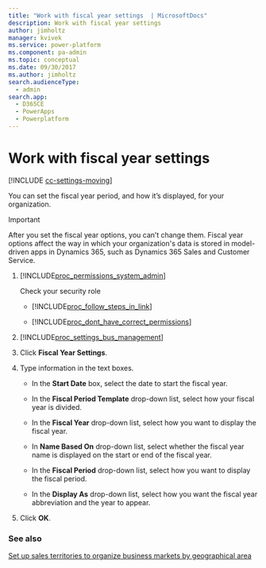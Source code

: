 ```yaml
---
title: "Work with fiscal year settings  | MicrosoftDocs"
description: Work with fiscal year settings
author: jimholtz
manager: kvivek
ms.service: power-platform
ms.component: pa-admin
ms.topic: conceptual
ms.date: 09/30/2017
ms.author: jimholtz
search.audienceType: 
  - admin
search.app: 
  - D365CE
  - PowerApps
  - Powerplatform
---
```

# Work with fiscal year settings

[!INCLUDE [cc-settings-moving](../includes/cc-settings-moving.md)] 

You can set the fiscal year period, and how it’s displayed, for your organization.  
  
> [!IMPORTANT]
>  After you set the fiscal year options, you can’t change them. Fiscal year options affect the way in which your organization's data is stored in model-driven apps in Dynamics 365, such as Dynamics 365 Sales and Customer Service.  
  
1. [!INCLUDE[proc_permissions_system_admin](../includes/proc-permissions-system-admin.md)]  
  
    Check your security role  
  
   - [!INCLUDE[proc_follow_steps_in_link](../includes/proc-follow-steps-in-link.md)]  
  
   - [!INCLUDE[proc_dont_have_correct_permissions](../includes/proc-dont-have-correct-permissions.md)]  
  
2. [!INCLUDE[proc_settings_bus_management](../includes/proc-settings-bus-management.md)]  
  
3. Click **Fiscal Year Settings**.  
  
4. Type information in the text boxes.  
  
   -   In the **Start Date** box, select the date to start the fiscal year.  
  
   -   In the **Fiscal Period Template** drop-down list, select how your fiscal year is divided.  
  
   -   In the **Fiscal Year** drop-down list, select how you want to display the fiscal year.  
  
   -   In **Name Based On** drop-down list, select whether the fiscal year name is displayed on the start or end of the fiscal year.  
  
   -   In the **Fiscal Period** drop-down list, select how you want to display the fiscal period.  
  
   -   In the **Display As** drop-down list, select how you want the fiscal year abbreviation and the year to appear.  
  
5. Click **OK**.  
  
### See also  
 [Set up sales territories to organize business markets by geographical area](../admin/set-up-sales-territories-organize-business-markets-geographical-area.md)
